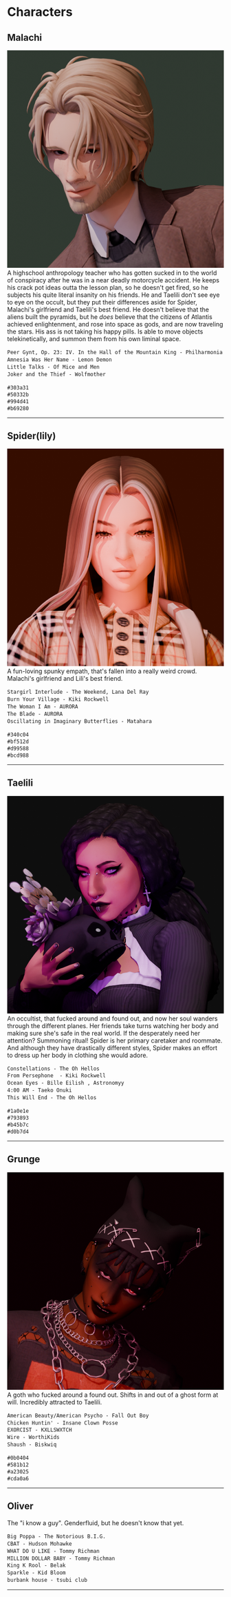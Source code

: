 # Characters
## Malachi
![200](Images/Malachi.png)
A highschool anthropology teacher who has gotten sucked in to the world of conspiracy after he was in a near deadly motorcycle accident. He keeps his crack pot ideas outta the lesson plan, so he doesn't get fired, so he subjects his quite literal insanity on his friends. He and Taelili don't see eye to eye on the occult, but they put their differences aside for Spider, Malachi's girlfriend and Taelili's best friend. 
He doesn't believe that the aliens built the pyramids, but he *does* believe that the citizens of Atlantis achieved enlightenment, and rose into space as gods, and are now traveling the stars. His ass is not taking his happy pills.
Is able to move objects telekinetically, and summon them from his own liminal space.
```md unfold file:Playlist
Peer Gynt, Op. 23: IV. In the Hall of the Mountain King - Philharmonia Orchestra
Amnesia Was Her Name - Lemon Demon
Little Talks - Of Mice and Men
Joker and the Thief - Wolfmother
```

```palette
#303a31
#50332b
#994d41
#b69280
```
---
## Spider(lily)
![200](Images/Spiderlilly.png)
A fun-loving spunky empath, that's fallen into a really weird crowd. Malachi's girlfriend and Lili's best friend.
```md unfold file:Playlist
Stargirl Interlude - The Weekend, Lana Del Ray
Burn Your Village - Kiki Rockwell
The Woman I Am - AURORA
The Blade - AURORA
Oscillating in Imaginary Butterflies - Matahara
```

```palette
#340c04
#bf512d
#d99588
#bcd988
```
---
## Taelili
![200](Images/Toki.png)
 An occultist, that fucked around and found out, and now her soul  wanders through the different planes. Her friends take turns watching her body and making sure she's safe in the real world. If the desperately need her attention? Summoning ritual!
Spider is her primary caretaker and roommate. And although they have drastically different styles, Spider makes an effort to dress up her body in clothing she would adore.
```md unfold file:Playlist
Constellations - The Oh Hellos
From Persephone  - Kiki Rockwell
Ocean Eyes - Bille Eilish , Astronomyy
4:00 AM - Taeko Onuki
This Will End - The Oh Hellos
```

```palette
#1a0e1e
#793893
#b45b7c
#d0b7d4
```
---
## Grunge
![200](Images/Grunge.png)
A goth who fucked around a found out. Shifts in and out of a ghost form at will. Incredibly attracted to Taelili.
```md unfold file:Playlist
American Beauty/American Psycho - Fall Out Boy
Chicken Huntin' - Insane Clown Posse
EXORCIST - KXLLSWXTCH
Wire - WorthiKids
Shaush - Biskwiq
```

```palette
#0b0404
#581b12
#a23025
#cda0a6
```
---
## Oliver
The "i know a guy". Genderfluid, but he doesn't know that yet.
```md unfold file:Playlist
Big Poppa - The Notorious B.I.G.
CBAT - Hudson Mohawke
WHAT DO U LIKE - Tommy Richman
MILLION DOLLAR BABY - Tommy Richman
King K Rool - Belak
Sparkle - Kid Bloom
burbank house - tsubi club
```
---
